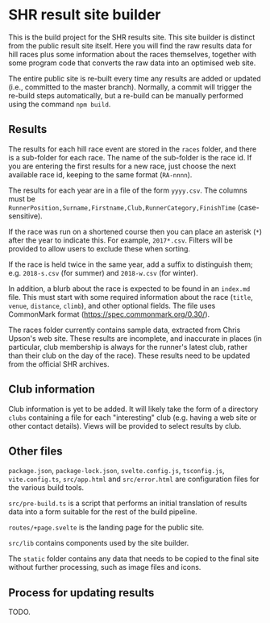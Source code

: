 # SHR result site builder

This is the build project for the SHR results site. This site builder is distinct from the public result site itself. Here you will find the raw results data for hill races plus some information about the races themselves, together with some program code that converts the raw data into an optimised web site.

The entire public site is re-built every time any results are added or updated (i.e., committed to the master branch). Normally, a commit will trigger the re-build steps automatically, but a re-build can be manually performed using the command `npm build`.

## Results

The results for each hill race event are stored in the `races` folder, and there is a sub-folder for each race. The name of the sub-folder is the race id. If you are entering the first results for a new race, just choose the next available race id, keeping to the same format (`RA-nnnn`).

The results for each year are in a file of the form `yyyy.csv`. The columns must be
`RunnerPosition,Surname,Firstname,Club,RunnerCategory,FinishTime` (case-sensitive).

If the race was run on a shortened course then you can place an asterisk (`*`) after the year to indicate this. For example, `2017*.csv`. Filters will be provided to allow users to exclude these when sorting.

If the race is held twice in the same year, add a suffix to distinguish them; e.g. `2018-s.csv` (for summer) and `2018-w.csv` (for winter).

In addition, a blurb about the race is expected to be found in an `index.md` file. This must start with some required information about the race (`title`, `venue`, `distance`, `climb`), and other optional fields. The file uses CommonMark format (<https://spec.commonmark.org/0.30/>).

The races folder currently contains sample data, extracted from Chris Upson's web site. These results are incomplete, and inaccurate in places (in particular, club membership is always for the runner's latest club, rather than their club on the day of the race). These results need to be updated from the official SHR archives.

## Club information

Club information is yet to be added. It will likely take the form of a directory `clubs` containing a file for each "interesting" club (e.g. having a web site or other
contact details). Views will be provided to select results by club.

## Other files

`package.json`, `package-lock.json`, `svelte.config.js`, `tsconfig.js`, `vite.config.ts`, `src/app.html` and `src/error.html` are configuration files for the various build tools.

`src/pre-build.ts` is a script that performs an initial translation of results data into a form suitable for the rest of the build pipeline.

`routes/+page.svelte` is the landing page for the public site.

`src/lib` contains components used by the site builder.

The `static` folder contains any data that needs to be copied to the final site without further processing, such as image files and icons.

## Process for updating results

TODO.
